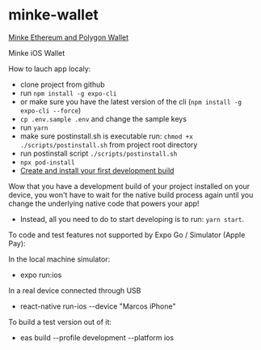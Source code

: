 # minke-wallet

[Minke Ethereum and Polygon Wallet](https://www.minke.app/)

Minke iOS Wallet

How to lauch app localy:

-   clone project from github
-   run `npm install -g expo-cli`
-   or make sure you have the latest version of the cli (`npm install -g expo-cli --force`)
-   `cp .env.sample .env` and change the sample keys
-   run `yarn`
-   make sure postinstall.sh is executable run: `chmod +x ./scripts/postinstall.sh` from project root directory
-   run postinstall script `./scripts/postinstall.sh`
-   `npx pod-install`
-   [Create and install your first development build](https://docs.expo.dev/development/getting-started/#creating-and-installing-your-first-development-build)

Wow that you have a development build of your project installed on your device, you won't have to wait for the native build process again until you change the underlying native code that powers your app!

-   Instead, all you need to do to start developing is to run: `yarn start`.

To code and test features not supported by Expo Go / Simulator (Apple Pay):

In the local machine simulator:

-   expo run:ios

In a real device connected through USB

-   react-native run-ios --device "Marcos iPhone"

To build a test version out of it:

-   eas build --profile development --platform ios
